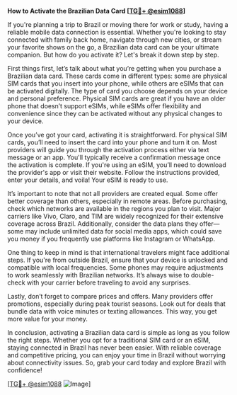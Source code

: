**How to Activate the Brazilian Data Card [[TG💪+ @esim1088](https://t.me/s/esim1088)]**

If you're planning a trip to Brazil or moving there for work or study, having a reliable mobile data connection is essential. Whether you're looking to stay connected with family back home, navigate through new cities, or stream your favorite shows on the go, a Brazilian data card can be your ultimate companion. But how do you activate it? Let's break it down step by step.

First things first, let’s talk about what you’re getting when you purchase a Brazilian data card. These cards come in different types: some are physical SIM cards that you insert into your phone, while others are eSIMs that can be activated digitally. The type of card you choose depends on your device and personal preference. Physical SIM cards are great if you have an older phone that doesn’t support eSIMs, while eSIMs offer flexibility and convenience since they can be activated without any physical changes to your device.

Once you’ve got your card, activating it is straightforward. For physical SIM cards, you’ll need to insert the card into your phone and turn it on. Most providers will guide you through the activation process either via text message or an app. You'll typically receive a confirmation message once the activation is complete. If you're using an eSIM, you’ll need to download the provider's app or visit their website. Follow the instructions provided, enter your details, and voila! Your eSIM is ready to use.

It’s important to note that not all providers are created equal. Some offer better coverage than others, especially in remote areas. Before purchasing, check which networks are available in the regions you plan to visit. Major carriers like Vivo, Claro, and TIM are widely recognized for their extensive coverage across Brazil. Additionally, consider the data plans they offer—some may include unlimited data for social media apps, which could save you money if you frequently use platforms like Instagram or WhatsApp.

One thing to keep in mind is that international travelers might face additional steps. If you're from outside Brazil, ensure that your device is unlocked and compatible with local frequencies. Some phones may require adjustments to work seamlessly with Brazilian networks. It’s always wise to double-check with your carrier before traveling to avoid any surprises.

Lastly, don’t forget to compare prices and offers. Many providers offer promotions, especially during peak tourist seasons. Look out for deals that bundle data with voice minutes or texting allowances. This way, you get more value for your money.

In conclusion, activating a Brazilian data card is simple as long as you follow the right steps. Whether you opt for a traditional SIM card or an eSIM, staying connected in Brazil has never been easier. With reliable coverage and competitive pricing, you can enjoy your time in Brazil without worrying about connectivity issues. So, grab your card today and explore Brazil with confidence!

[[TG💪+ @esim1088](https://t.me/s/esim1088) ![Image](https://i.postimg.cc/Y0z9fWf4/image.png)]